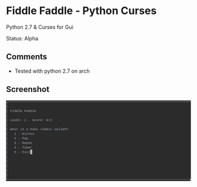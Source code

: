 # Fiddle Faddle - Python Curses

Python 2.7 & Curses for Gui

Status: Alpha

## Comments

- Tested with python 2.7 on arch

## Screenshot

![Fiddle Faddle Python Curses](screenshot.png?raw=true "Fiddle Faddle Python Curses")